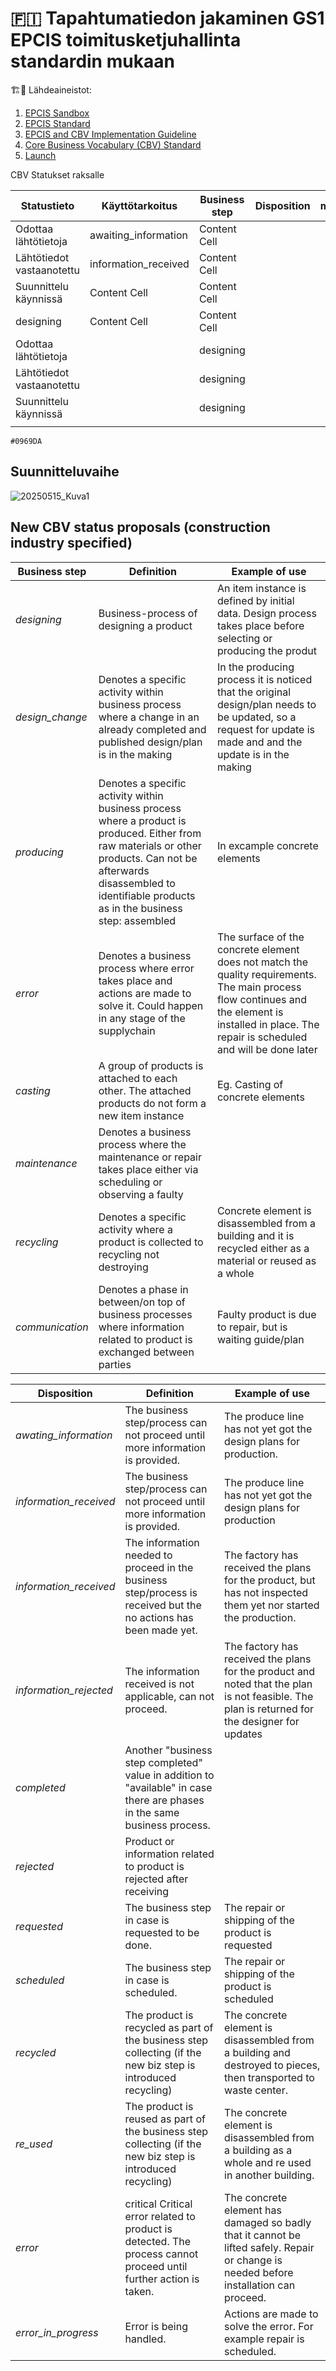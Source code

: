 # 🇫🇮 Tapahtumatiedon jakaminen GS1 EPCIS toimitusketjuhallinta standardin mukaan 
:building_construction::articulated_lorry:
Lähdeaineistot:
1. [EPCIS Sandbox](https://epcis-sandbox.gs1.org/)
2. [EPCIS Standard](https://ref.gs1.org/standards/epcis/)
3. [EPCIS and CBV Implementation Guideline](https://www.gs1.org/docs/epc/EPCIS_Guideline.pdf)
4. [Core Business Vocabulary (CBV) Standard](https://ref.gs1.org/standards/cbv/)
5. [Launch](https://www.gs1.org/docs/epcis/epcis_2-0_launch.pdf)


CBV Statukset raksalle

| Statustieto                 |Käyttötarkoitus        | Business step  | Disposition | moi            |
| --------------------------- | ----------------------| ----------     | ----------  | ----------     |
| Odottaa lähtötietoja        | awaiting_information  | Content Cell   |             |                |
| Lähtötiedot vastaanotettu   | information_received  | Content Cell   |             |                |
| Suunnittelu käynnissä       | Content Cell          | Content Cell   |             |                |
| designing                   | Content Cell          | Content Cell   |             |                |
| Odottaa lähtötietoja        |                       | designing      |             |                |
| Lähtötiedot vastaanotettu   |                       | designing      |             |                |
| Suunnittelu käynnissä       |                       | designing      |             |                |
|                             |                       |                |             |                |





`#0969DA`



## Suunnitteluvaihe

![20250515_Kuva1](https://github.com/user-attachments/assets/b700cd01-b8bd-4143-9abc-ecefd0af2573)



## New CBV status proposals (construction industry specified)

| Business step | Definition                                                                                                                                                                                                                   |Example of use                                                                                                                                                                                     |
|---------------|------------------------------------------------------------------------------------------------------------------------------------------------------------------------------------------------------------------------------|---------------------------------------------------------------------------------------------------------------------------------------------------------------------------------------------------|
|*designing*    |Business-process of designing a product |An item instance is defined by initial data. Design process takes place before selecting or producing the produt                                                                     |An item instance is defined by initial data. Design process takes place before selecting or producing the produt                                                                                   |
|*design_change*|Denotes a specific activity within business process where a change in an already completed and published design/plan is in the making                                                                                         |In the producing process it is noticed that the original design/plan needs to be updated, so a request for update is made and and the update is in the making                                      |
|*producing*    |Denotes a specific activity within business process where a product is produced. Either from raw materials or other products. Can not be afterwards disassembled to identifiable products as in the business step: assembled  |In excample concrete elements                                                                                                                                                                      |
|*error*        |Denotes a business process where error takes place and actions are made to solve it. Could happen in any stage of the supplychain                                                                                             |The surface of the concrete element does not match the quality requirements. The main process flow continues and the element is installed in place. The repair is scheduled and will be done later |
|*casting*      |A group of products is attached to each other. The attached products do not form a new item instance                                                                                                                          |Eg. Casting of concrete elements                                                                                                                                                                   |
|*maintenance*  |Denotes a business process where the maintenance or repair takes place either via scheduling or observing a faulty                                                                                                            |                                                                                                                                                                                                   |
|*recycling*    |Denotes a specific activity where a product is collected to recycling not destroying                                                                                                                                          |Concrete element is disassembled from a building and it is recycled either as a material or reused as a whole                                                                                      |
|*communication*|Denotes a phase in between/on top of business processes where information related to product is exchanged between parties                                                                                                     |Faulty product is due to repair, but is waiting guide/plan                                                                                                                                         |


| Disposition          | Definition                                                                                                                                                                                                            |Example of use                                                                                                                                                                                     |
|----------------------|-----------------------------------------------------------------------------------------------------------------------------------------------------------------------------------------------------------------------|---------------------------------------------------------------------------------------------------------------------------------------------------------------------------------------------------|
|*awating_information* |The business step/process can not proceed until more information is provided.                                                                                                                                          |The produce line has not yet got the design plans for production.                                                                                                                                  |
|*information_received*|The business step/process can not proceed until more information is provided.                                                                                                                                          |The produce line has not yet got the design plans for production|                                                                                                                                  |
|*information_received*|	The information needed to proceed in the business step/process is received but the no actions has been made yet. 	                                                                                                   |The factory has received the plans for the product, but has not inspected them yet nor started the production.                                                                                     |
|*information_rejected*|The information received is not applicable, can not proceed.	                                                                                                                                                         |The factory has received the plans for the product and noted that the plan is not feasible. The plan is returned for the designer for updates                                                      |  
|*completed*           |Another "business step completed" value in addition to "available" in case there are phases in the same business process.                                                                                              |                                                                                                                                                                                                   |	
|*rejected*	           |Product or information related to product is rejected after receiving	                                                                                                                                                 |                                                                                                                                                                                                   |
|*requested*           |	The business step in case is requested to be done. 	                                                                                                                                                                 |The repair or shipping of the product is requested                                                                                                                                                 |
|*scheduled*           |	The business step in case is scheduled. 	                                                                                                                                                                           |The repair or shipping of the product is scheduled                                                                                                                                                 |
|*recycled*            |	The product is recycled as part of the business step collecting (if the new biz step is introduced recycling)	                                                                                                       |The concrete element is disassembled from a building and destroyed to pieces, then transported to waste center.                                                                                    |
|*re_used*             |	The product is reused as part of the business step collecting (if the new biz step is introduced recycling)	                                                                                                         |The concrete element is disassembled from a building as a whole and re used in another building.                                                                                                   |
|*error*               | critical	Critical error related to product is detected. The process cannot proceed until further action is taken.	                                                                                                   | The concrete element has damaged so badly that it cannot be lifted safely. Repair or change is needed before installation can proceed.                                                            |
|*error_in_progress*   |	Error is being handled.                                                                                                                                                                                              |	Actions are made to solve the error. For example repair is scheduled.                                                                                                                            |
